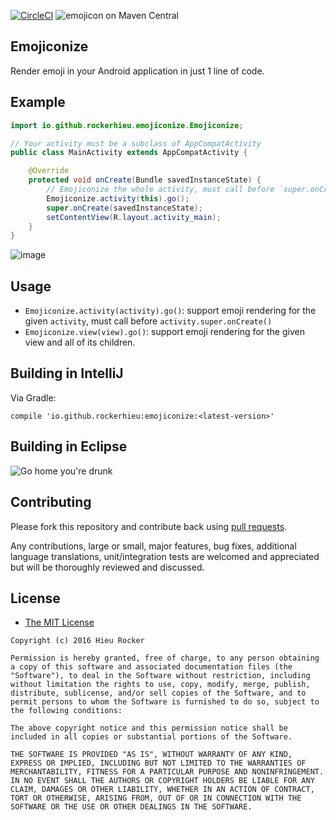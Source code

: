 [![CircleCI](https://circleci.com/gh/rockerhieu/emojiconize/tree/master.svg?style=svg)](https://circleci.com/gh/rockerhieu/emojiconize/tree/master)
![emojicon on Maven Central](https://maven-badges.herokuapp.com/maven-central/io.github.rockerhieu/emojiconize/badge.svg)

## Emojiconize

Render emoji in your Android application in just 1 line of code.

## Example

```java
import io.github.rockerhieu.emojiconize.Emojiconize;

// Your activity must be a subclass of AppCompatActivity
public class MainActivity extends AppCompatActivity {

    @Override
    protected void onCreate(Bundle savedInstanceState) {
    	// Emojiconize the whole activity, must call before `super.onCreate()`
        Emojiconize.activity(this).go();
        super.onCreate(savedInstanceState);
        setContentView(R.layout.activity_main);
    }
}
```

![image](https://github.com/rockerhieu/emojiconize/raw/master/assets/sample.jpg)

## Usage

* `Emojiconize.activity(activity).go()`: support emoji rendering for the given `activity`, must call before `activity.super.onCreate()`
* `Emojiconize.view(view).go()`: support emoji rendering for the given view and all of its children.

## Building in IntelliJ

Via Gradle:

```
compile 'io.github.rockerhieu:emojiconize:<latest-version>'
```

## Building in Eclipse

![Go home you're drunk](http://img2.wikia.nocookie.net/__cb20130819142928/cardfight/images/thumb/5/55/Go-home-youre-drunk.jpg/500px-Go-home-youre-drunk.jpg)

## Contributing

Please fork this repository and contribute back using
[pull requests](https://github.com/rockerhieu/emojiconize/pulls).

Any contributions, large or small, major features, bug fixes, additional
language translations, unit/integration tests are welcomed and appreciated
but will be thoroughly reviewed and discussed.

## License

* [The MIT License](https://opensource.org/licenses/MIT)

```
Copyright (c) 2016 Hieu Rocker

Permission is hereby granted, free of charge, to any person obtaining a copy of this software and associated documentation files (the "Software"), to deal in the Software without restriction, including without limitation the rights to use, copy, modify, merge, publish, distribute, sublicense, and/or sell copies of the Software, and to permit persons to whom the Software is furnished to do so, subject to the following conditions:

The above copyright notice and this permission notice shall be included in all copies or substantial portions of the Software.

THE SOFTWARE IS PROVIDED "AS IS", WITHOUT WARRANTY OF ANY KIND, EXPRESS OR IMPLIED, INCLUDING BUT NOT LIMITED TO THE WARRANTIES OF MERCHANTABILITY, FITNESS FOR A PARTICULAR PURPOSE AND NONINFRINGEMENT. IN NO EVENT SHALL THE AUTHORS OR COPYRIGHT HOLDERS BE LIABLE FOR ANY CLAIM, DAMAGES OR OTHER LIABILITY, WHETHER IN AN ACTION OF CONTRACT, TORT OR OTHERWISE, ARISING FROM, OUT OF OR IN CONNECTION WITH THE SOFTWARE OR THE USE OR OTHER DEALINGS IN THE SOFTWARE.
```
